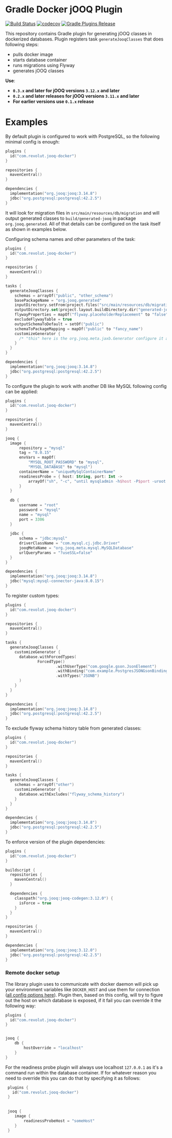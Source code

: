 # Gradle Docker jOOQ Plugin

[![Build Status](https://travis-ci.com/revolut-engineering/jooq-plugin.svg?branch=master)](https://travis-ci.com/revolut-engineering/jooq-plugin)
[![codecov](https://codecov.io/gh/revolut-engineering/jooq-plugin/branch/master/graph/badge.svg)](https://codecov.io/gh/revolut-engineering/jooq-plugin)
[![Gradle Plugins Release](https://img.shields.io/github/release/revolut-engineering/jooq-plugin.svg)](https://plugins.gradle.org/plugin/com.revolut.jooq-docker)

This repository contains Gradle plugin for generating jOOQ classes in dockerized databases.
Plugin registers task `generateJooqClasses` that does following steps:
 * pulls docker image
 * starts database container
 * runs migrations using Flyway
 * generates jOOQ classes

**Use**:
 - **`0.3.x` and later for jOOQ versions `3.12.x` and later**
 - **`0.2.x` and later releases for jOOQ versions `3.11.x` and later**
 - **For earlier versions use `0.1.x` release**

# Examples

By default plugin is configured to work with PostgreSQL, so the following minimal config is enough:
```kotlin
plugins {
  id("com.revolut.jooq-docker")
}

repositories {
  mavenCentral()
}

dependencies {
  implementation("org.jooq:jooq:3.14.8")
  jdbc("org.postgresql:postgresql:42.2.5")
}
```
It will look for migration files in `src/main/resources/db/migration` and will output generated classes
to `build/generated-jooq` in package `org.jooq.generated`. All of that details can be configured on the task itself
as shown in examples below.

Configuring schema names and other parameters of the task:
```kotlin
plugins {
  id("com.revolut.jooq-docker")
}

repositories {
  mavenCentral()
}

tasks {
  generateJooqClasses {
    schemas = arrayOf("public", "other_schema")
    basePackageName = "org.jooq.generated"
    inputDirectory.setFrom(project.files("src/main/resources/db/migration"))
    outputDirectory.set(project.layout.buildDirectory.dir("generated-jooq"))
    flywayProperties = mapOf("flyway.placeholderReplacement" to "false")
    excludeFlywayTable = true
    outputSchemaToDefault = setOf("public")
    schemaToPackageMapping = mapOf("public" to "fancy_name")
    customizeGenerator {
      /* "this" here is the org.jooq.meta.jaxb.Generator configure it as you please */
    }
  }
}

dependencies {
  implementation("org.jooq:jooq:3.14.8")
  jdbc("org.postgresql:postgresql:42.2.5")
}
```

To configure the plugin to work with another DB like MySQL following config can be applied:
```kotlin
plugins {
  id("com.revolut.jooq-docker")
}

repositories {
  mavenCentral()
}

jooq {
  image {
      repository = "mysql"
      tag = "8.0.15"
      envVars = mapOf(
          "MYSQL_ROOT_PASSWORD" to "mysql",
          "MYSQL_DATABASE" to "mysql")
      containerName = "uniqueMySqlContainerName"
      readinessProbe = { host: String, port: Int ->
          arrayOf("sh", "-c", "until mysqladmin -h$host -P$port -uroot -pmysql ping; do echo wait; sleep 1; done;")
      }
  }
  
  db {
      username = "root"
      password = "mysql"
      name = "mysql"
      port = 3306
  }
  
  jdbc {
      schema = "jdbc:mysql"
      driverClassName = "com.mysql.cj.jdbc.Driver"
      jooqMetaName = "org.jooq.meta.mysql.MySQLDatabase"
      urlQueryParams = "?useSSL=false"
  }
}

dependencies {
  implementation("org.jooq:jooq:3.14.8")
  jdbc("mysql:mysql-connector-java:8.0.15")
}
```

To register custom types:
```kotlin
plugins {
  id("com.revolut.jooq-docker")
}

repositories {
  mavenCentral()
}

tasks {
  generateJooqClasses {
    customizeGenerator {
      database.withForcedTypes(
              ForcedType()
                      .withUserType("com.google.gson.JsonElement")
                      .withBinding("com.example.PostgresJSONGsonBinding")
                      .withTypes("JSONB")
      )
    }    
  }
}

dependencies {
  implementation("org.jooq:jooq:3.14.8")
  jdbc("org.postgresql:postgresql:42.2.5")
}
```

To exclude flyway schema history table from generated classes:
```kotlin
plugins {
  id("com.revolut.jooq-docker")
}

repositories {
  mavenCentral()
}

tasks {
  generateJooqClasses {
    schemas = arrayOf("other")
    customizeGenerator {
      database.withExcludes("flyway_schema_history")
    }
  }
}

dependencies {
  implementation("org.jooq:jooq:3.14.8")
  jdbc("org.postgresql:postgresql:42.2.5")
}
```

To enforce version of the plugin dependencies:
```kotlin
plugins {
  id("com.revolut.jooq-docker")
}

buildscript {
  repositories {
    mavenCentral()
  }

  dependencies {
    classpath("org.jooq:jooq-codegen:3.12.0") {
      isForce = true
    }
  }
}

repositories {
  mavenCentral()
}

dependencies {
  implementation("org.jooq:jooq:3.12.0")
  jdbc("org.postgresql:postgresql:42.2.5")
}
```

### Remote docker setup

The library plugin uses to communicate with docker daemon will pick up your environment variables like `DOCKER_HOST` 
and use them for connection ([all config options here](https://github.com/docker-java/docker-java#configuration)). 
Plugin then, based on this config, will try to figure out the host on which database is exposed, 
if it fail you can override it the following way:

```kotlin
plugins {
  id("com.revolut.jooq-docker")
}


jooq {
    db {
        hostOverride = "localhost"
    }
}
```

For the readiness probe plugin will always use localhost `127.0.0.1` as it's a command run within the database container. 
If for whatever reason you need to override this you can do that by specifying it as follows:

```kotlin
 plugins {
   id("com.revolut.jooq-docker")
 }
 
 
 jooq {
    image {
        readinessProbeHost = "someHost"
    }
 }
```